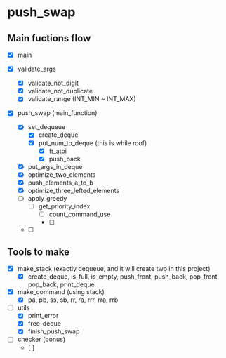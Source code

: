 # push_swap

## Main fuctions flow
- [x] main

- [x] validate_args
	- [x] validate_not_digit
	- [x] validate_not_duplicate
	- [x] validate_range (INT_MIN ~ INT_MAX)
- [x] push_swap (main_function)
	- [x] set_dequeue 
		- [x] create_deque
		- [x] put_num_to_deque (this is while roof)
			- [x] ft_atoi
			- [x] push_back
	- [x] put_args_in_deque
	- [x] optimize_two_elements
	- [x] push_elements_a_to_b
	- [x] optimize_three_lefted_elements
	- [ ] apply_greedy
		- [ ] get_priority_index
			- [ ] count_command_use
			- [ ] 
	- [ ] 

## Tools to make
- [x] make_stack (exactly dequeue, and it will create two in this project)
	- [x] create_deque, is_full, is_empty, push_front, push_back, pop_front, pop_back, 			print_deque

- [x] make_command (using stack)
	- [x] pa, pb, ss, sb, rr, ra, rrr, rra, rrb

- [ ] utils
	- [x] print_error
	- [x] free_deque
	- [x] finish_push_swap

- [ ] checker (bonus)
	- [ ] 